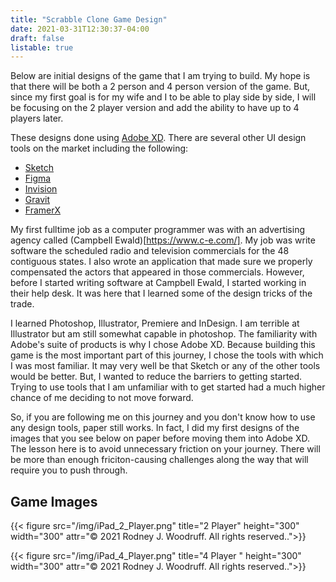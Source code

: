 ```yaml
---
title: "Scrabble Clone Game Design"
date: 2021-03-31T12:30:37-04:00
draft: false
listable: true
---
```


Below are initial designs of the game that I am trying to build. My hope is that there will be both a 2 person and 4 person version of the game. But, since my first goal is for my wife and I to be able to play side by side, I will be focusing on the 2 player version and add the ability to have up to 4 players later.

These designs done using [Adobe XD](https://www.adobe.com/products/xd.html). There are several other UI design tools on the market including the following:

* [Sketch](https://www.sketch.com/)
* [Figma](https://www.figma.com/)
* [Invision](https://www.invisionapp.com/)
* [Gravit](https://www.designer.io/en/)
* [FramerX](https://www.framer.com/)

My first fulltime job as a computer programmer was with an advertising agency called (Campbell Ewald)[https://www.c-e.com/]. My job was write software the scheduled radio and television commercials for the 48 contiguous states. I also wrote an application that made sure we properly compensated the actors that appeared in those commercials. However, before I started writing software at Campbell Ewald, I started working in their help desk. It was here that I learned some of the design tricks of the trade. 

I learned Photoshop, Illustrator, Premiere and InDesign. I am terrible at Illustrator but am still somewhat capable in photoshop. The familiarity with Adobe's suite of products is why I chose Adobe XD. Because building this game is the most important part of this journey, I chose the tools with which I was most familiar. It may very well be that Sketch or any of the other tools would be better. But, I wanted to reduce the barriers to getting started. Trying to use tools that I am unfamiliar with to get started had a much higher chance of me deciding to not move forward.

So, if you are following me on this journey and you don't know how to use any design tools, paper still works. In fact, I did my first designs of the images that you see below on paper before moving them into Adobe XD. The lesson here is to avoid unnecessary friction on your journey. There will be more than enough friciton-causing challenges along the way that will require you to push through.

## Game Images
{{< figure src="/img/iPad_2_Player.png" title="2 Player" height="300" width="300" attr="© 2021 Rodney J. Woodruff. All rights reserved..">}}

{{< figure src="/img/iPad_4_Player.png" title="4 Player " height="300" width="300" attr="© 2021 Rodney J. Woodruff. All rights reserved..">}}
